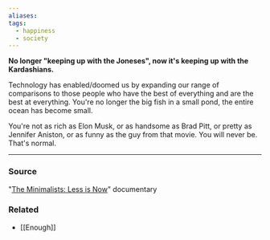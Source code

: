 ```yaml
---
aliases: 
tags:
  - happiness
  - society
---
```

**No longer "keeping up with the Joneses", now it's keeping up with the Kardashians.**

Technology has enabled/doomed us by expanding our range of comparisons to those people who have the best of everything and are the best at everything. You're no longer the big fish in a small pond, the entire ocean has become small. 

You're not as rich as Elon Musk, or as handsome as Brad Pitt, or pretty as Jennifer Aniston, or as funny as the guy from that movie. You will never be. That's normal. 

---

### Source

"[The Minimalists: Less is Now](https://www.imdb.com/title/tt13583144/)" documentary

### Related
- [[Enough]]